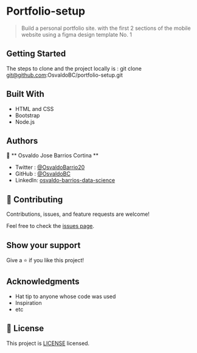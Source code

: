 # Portfolio-setup

> Build a personal portfolio site. with the first 2 sections of the mobile website using a figma design template No. 1
## Getting Started
The steps to clone and the project locally is :
git clone git@github.com:OsvaldoBC/portfolio-setup.git

## Built With

- HTML and CSS
- Bootstrap
- Node.js

## Authors

👤 ** Osvaldo Jose Barrios Cortina **

- Twitter : [@OsvaldoBarrio20](https://twitter.com/OsvaldoBarrio20)
- GitHub  : [@OsvaldoBC](https://github.com/OsvaldoBC)
- LinkedIn: [osvaldo-barrios-data-science](https://linkedin.com/in/osvaldo-barrios-data-science)

## 🤝 Contributing

Contributions, issues, and feature requests are welcome!

Feel free to check the [issues page](../../issues/).

## Show your support

Give a ⭐️ if you like this project!

## Acknowledgments

- Hat tip to anyone whose code was used
- Inspiration
- etc

## 📝 License

This project is [LICENSE](./LICENSE.txt) licensed.
